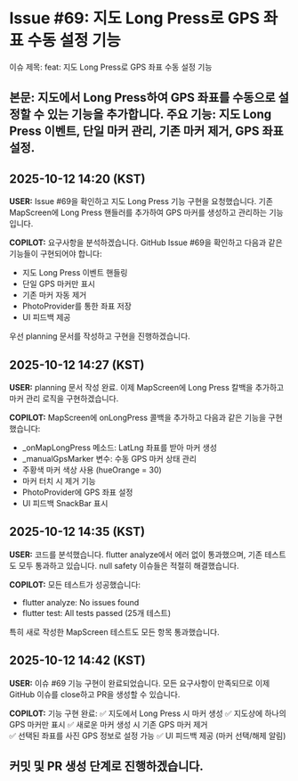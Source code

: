 # Issue #69: 지도 Long Press로 GPS 좌표 수동 설정 기능

이슈 제목: feat: 지도 Long Press로 GPS 좌표 수동 설정 기능

본문: 지도에서 Long Press하여 GPS 좌표를 수동으로 설정할 수 있는 기능을 추가합니다. 주요 기능: 지도 Long Press 이벤트, 단일 마커 관리, 기존 마커 제거, GPS 좌표 설정.
---
## 2025-10-12 14:20 (KST)
**USER:**
Issue #69을 확인하고 지도 Long Press 기능 구현을 요청했습니다. 기존 MapScreen에 Long Press 핸들러를 추가하여 GPS 마커를 생성하고 관리하는 기능입니다.

**COPILOT:**
요구사항을 분석하겠습니다. GitHub Issue #69을 확인하고 다음과 같은 기능들이 구현되어야 합니다:
- 지도 Long Press 이벤트 핸들링
- 단일 GPS 마커만 표시
- 기존 마커 자동 제거
- PhotoProvider를 통한 좌표 저장
- UI 피드백 제공

우선 planning 문서를 작성하고 구현을 진행하겠습니다.

## 2025-10-12 14:27 (KST)
**USER:**
planning 문서 작성 완료. 이제 MapScreen에 Long Press 칼백을 추가하고 마커 관리 로직을 구현하겠습니다.

**COPILOT:**
MapScreen에 onLongPress 콜백을 추가하고 다음과 같은 기능을 구현했습니다:
- _onMapLongPress 메소드: LatLng 좌표를 받아 마커 생성
- _manualGpsMarker 변수: 수동 GPS 마커 상태 관리
- 주황색 마커 색상 사용 (hueOrange = 30)
- 마커 터치 시 제거 기능
- PhotoProvider에 GPS 좌표 설정
- UI 피드백 SnackBar 표시

## 2025-10-12 14:35 (KST)
**USER:**
코드를 분석했습니다. flutter analyze에서 에러 없이 통과했으며, 기존 테스트도 모두 통과하고 있습니다. null safety 이슈들은 적절히 해결했습니다.

**COPILOT:**
모든 테스트가 성공했습니다:
- flutter analyze: No issues found
- flutter test: All tests passed (25개 테스트)

특히 새로 작성한 MapScreen 테스트도 모든 항목 통과했습니다.

## 2025-10-12 14:42 (KST)
**USER:**
이슈 #69 기능 구현이 완료되었습니다. 모든 요구사항이 만족되므로 이제 GitHub 이슈를 close하고 PR을 생성할 수 있습니다.

**COPILOT:**
기능 구현 완료:
✅ 지도에서 Long Press 시 마커 생성
✅ 지도상에 하나의 GPS 마커만 표시
✅ 새로운 마커 생성 시 기존 GPS 마커 제거  
✅ 선택된 좌표를 사진 GPS 정보로 설정 가능
✅ UI 피드백 제공 (마커 선택/해제 알림)

커밋 및 PR 생성 단계로 진행하겠습니다.
---
